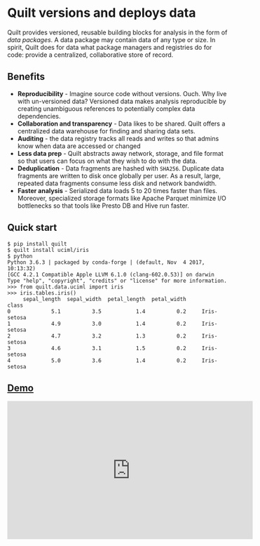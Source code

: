 # Quilt versions and deploys data

Quilt provides versioned, reusable building blocks for analysis in the form of _data packages_. A data package may contain data of any type or size. In spirit, Quilt does for data what package managers and registries do for code: provide a centralized, collaborative store of record.

## Benefits

* **Reproducibility** - Imagine source code without versions. Ouch. Why live with un-versioned data? Versioned data makes analysis reproducible by creating unambiguous references to potentially complex data dependencies.
* **Collaboration and transparency** - Data likes to be shared. Quilt offers a centralized data warehouse for finding and sharing data sets.
* **Auditing** - the data registry tracks all reads and writes so that admins know when data are accessed or changed
* **Less data prep** - Quilt abstracts away network, storage, and file format so that users can focus on what they wish to do with the data.
* **Deduplication** - Data fragments are hashed with `SHA256`. Duplicate data fragments are written to disk once globally per user. As a result, large, repeated data fragments consume less disk and network bandwidth.
* **Faster analysis** - Serialized data loads 5 to 20 times faster than files. Moreover, specialized storage formats like Apache Parquet minimize I/O bottlenecks so that tools like Presto DB and Hive run faster.

## Quick start

```
$ pip install quilt
$ quilt install uciml/iris
$ python
Python 3.6.3 | packaged by conda-forge | (default, Nov  4 2017, 10:13:32) 
[GCC 4.2.1 Compatible Apple LLVM 6.1.0 (clang-602.0.53)] on darwin
Type "help", "copyright", "credits" or "license" for more information.
>>> from quilt.data.uciml import iris
>>> iris.tables.iris()
     sepal_length  sepal_width  petal_length  petal_width           class
0             5.1          3.5           1.4          0.2     Iris-setosa
1             4.9          3.0           1.4          0.2     Iris-setosa
2             4.7          3.2           1.3          0.2     Iris-setosa
3             4.6          3.1           1.5          0.2     Iris-setosa
4             5.0          3.6           1.4          0.2     Iris-setosa

```

## [Demo](https://www.youtube.com/embed/bKIV1GUVLPc)

<iframe width="560" height="315" src="https://www.youtube.com/embed/bKIV1GUVLPc" frameborder="0" allowfullscreen></iframe>
